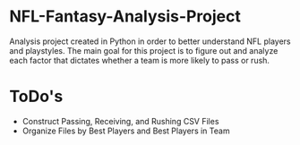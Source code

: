 # NFL-Fantasy-Analysis-Project

Analysis project created in Python in order to better understand NFL players and playstyles. The main goal for this project is to figure out and analyze each factor that dictates whether a team is more likely to pass or rush. 

# ToDo's

- Construct Passing, Receiving, and Rushing CSV Files
- Organize Files by Best Players and Best Players in Team
